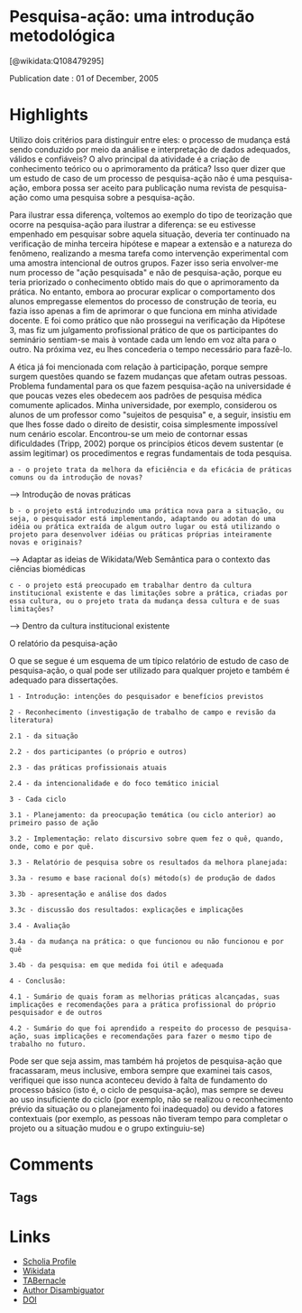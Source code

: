  
Pesquisa-ação: uma introdução metodológica
==========================================
  
  [@wikidata:Q108479295]  
  
Publication date : 01 of December, 2005  

# Highlights

Utilizo dois critérios para distinguir entre eles: o processo de mudança está sendo conduzido por meio da análise e interpretação de dados adequados, válidos e confiáveis? O alvo principal da atividade é a criação de conhecimento teórico ou o aprimoramento da prática? Isso quer dizer que um estudo de caso de um processo de pesquisa-ação não é uma pesquisa-ação, embora possa ser aceito para publicação numa revista de pesquisa-ação como uma pesquisa sobre a pesquisa-ação.

Para ilustrar essa diferença, voltemos ao exemplo do tipo de teorização que ocorre na pesquisa-ação para ilustrar a diferença: se eu estivesse empenhado em pesquisar sobre aquela situação, deveria ter continuado na verificação de minha terceira hipótese e mapear a extensão e a natureza do fenômeno, realizando a mesma tarefa como intervenção experimental com uma amostra intencional de outros grupos. Fazer isso seria envolver-me num processo de "ação pesquisada" e não de pesquisa-ação, porque eu teria priorizado o conhecimento obtido mais do que o aprimoramento da prática. No entanto, embora ao procurar explicar o comportamento dos alunos empregasse elementos do processo de construção de teoria, eu fazia isso apenas a fim de aprimorar o que funciona em minha atividade docente. E foi como prático que não prossegui na verificação da Hipótese 3, mas fiz um julgamento profissional prático de que os participantes do seminário sentiam-se mais à vontade cada um lendo em voz alta para o outro. Na próxima vez, eu lhes concederia o tempo necessário para fazê-lo. 

A ética já foi mencionada com relação à participação, porque sempre surgem questões quando se fazem mudanças que afetam outras pessoas. Problema fundamental para os que fazem pesquisa-ação na universidade é que poucas vezes eles obedecem aos padrões de pesquisa médica comumente aplicados. Minha universidade, por exemplo, considerou os alunos de um professor como "sujeitos de pesquisa" e, a seguir, insistiu em que lhes fosse dado o direito de desistir, coisa simplesmente impossível num cenário escolar. Encontrou-se um meio de contornar essas dificuldades (Tripp, 2002) porque os princípios éticos devem sustentar (e assim legitimar) os procedimentos e regras fundamentais de toda pesquisa. 



    a - o projeto trata da melhora da eficiência e da eficácia de práticas comuns ou da introdução de novas?

  --> Introdução de novas práticas

    b - o projeto está introduzindo uma prática nova para a situação, ou seja, o pesquisador está implementando, adaptando ou adotan do uma idéia ou prática extraída de algum outro lugar ou está utilizando o projeto para desenvolver idéias ou práticas próprias inteiramente novas e originais?

  --> Adaptar as ideias de Wikidata/Web Semântica para o contexto das ciências biomédicas  

    c - o projeto está preocupado em trabalhar dentro da cultura institucional existente e das limitações sobre a prática, criadas por essa cultura, ou o projeto trata da mudança dessa cultura e de suas limitações?

  --> Dentro da cultura institucional existente


   O relatório da pesquisa-ação

O que se segue é um esquema de um típico relatório de estudo de caso de pesquisa-ação, o qual pode ser utilizado para qualquer projeto e também é adequado para dissertações.

    1 - Introdução: intenções do pesquisador e benefícios previstos

    2 - Reconhecimento (investigação de trabalho de campo e revisão da literatura)

    2.1 - da situação

    2.2 - dos participantes (o próprio e outros)

    2.3 - das práticas profissionais atuais

    2.4 - da intencionalidade e do foco temático inicial

    3 - Cada ciclo

    3.1 - Planejamento: da preocupação temática (ou ciclo anterior) ao primeiro passo de ação

    3.2 - Implementação: relato discursivo sobre quem fez o quê, quando, onde, como e por quê.

    3.3 - Relatório de pesquisa sobre os resultados da melhora planejada:

    3.3a - resumo e base racional do(s) método(s) de produção de dados

    3.3b - apresentação e análise dos dados

    3.3c - discussão dos resultados: explicações e implicações

    3.4 - Avaliação

    3.4a - da mudança na prática: o que funcionou ou não funcionou e por quê

    3.4b - da pesquisa: em que medida foi útil e adequada

    4 - Conclusão:

    4.1 - Sumário de quais foram as melhorias práticas alcançadas, suas implicações e recomendações para a prática profissional do próprio pesquisador e de outros

    4.2 - Sumário do que foi aprendido a respeito do processo de pesquisa-ação, suas implicações e recomendações para fazer o mesmo tipo de trabalho no futuro.

Pode ser que seja assim, mas também há projetos de pesquisa-ação que fracassaram, meus inclusive, embora sempre que examinei tais casos, verifiquei que isso nunca aconteceu devido à falta de fundamento do processo básico (isto é, o ciclo de pesquisa-ação), mas sempre se deveu ao uso insuficiente do ciclo (por exemplo, não se realizou o reconhecimento prévio da situação ou o planejamento foi inadequado) ou devido a fatores contextuais (por exemplo, as pessoas não tiveram tempo para completar o projeto ou a situação mudou e o grupo extinguiu-se)



# Comments

## Tags

# Links
  
 * [Scholia Profile](https://scholia.toolforge.org/work/Q108479295)  
 * [Wikidata](https://www.wikidata.org/wiki/Q108479295)  
 * [TABernacle](https://tabernacle.toolforge.org/?#/tab/manual/Q108479295/P921%3BP4510)  
 * [Author Disambiguator](https://author-disambiguator.toolforge.org/work_item_oauth.php?id=Q108479295&batch_id=&match=1&author_list_id=&doit=Get+author+links+for+work)  
 * [DOI](https://doi.org/10.1590/S1517-97022005000300009)  
